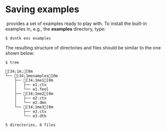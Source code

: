 # Saving examples

&#8203;<DsntkName/> provides a set of examples ready to play with.
To install the built-in examples in, e.g., the **examples** directory, type:

```shell
$ dsntk exs examples
```

The resulting structure of directories and files should be similar to the one shown below:

```shell
$ tree
```

```ansi
[34;1m.[0m
└── [34;1mexamples[0m
    ├── [34;1me1[0m
    │   ├── e1.ctx
    │   └── e1.feel
    ├── [34;1me2[0m
    │   ├── e2.ctx
    │   └── e2.dmn
    └── [34;1me3[0m
        ├── e3.ctx
        └── e3.dtb

5 directories, 6 files
```
